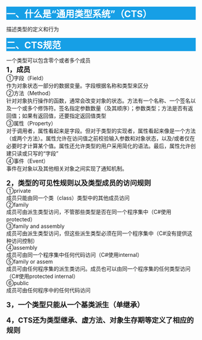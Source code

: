 <p style="background-color: #169fe6;"><span style="font-size: 18pt;"><strong><span style="color: #ffffff;">一、什么是&ldquo;通用类型系统&rdquo;（CTS）</span></strong></span></p>
<p>描述类型的定义和行为</p>
<p style="background-color: #169fe6;"><span style="font-size: 18pt;"><strong><span style="color: #ffffff;">二、CTS规范</span></strong></span></p>
<p>一个类型可以包含零个或者多个成员<br /><span style="font-size: 14pt;"><strong>1，成员</strong></span><br />①字段（Field）<br />作为对象状态一部分的数据变量。字段根据名称和类型来区分<br />②方法（Method）<br />针对对象执行操作的函数，通常会改变对象的状态。方法有一个名称、一个签名以及一个或多个修饰符。签名指定参数数量（及其顺序）；参数类型；方法是否有返回值；如果有返回值，还要指定返回值类型<br />③属性（Property）<br />对于调用者，属性看起来是字段。但对于类型的实现者，属性看起来像是一个方法（或两个方法）。属性允许在访问值之前校验输入参数和对象状态，以及/或者仅在必要时才计算某个值。属性还允许类型的用户采用简化的语法。最后，属性允许创建只读或只写的&ldquo;字段&rdquo;<br />④事件（Event）<br />事件在对象以及其他相关对象之间实现了通知机制。</p>
<p><strong><span style="font-size: 14pt;">2，类型的可见性规则以及类型成员的访问规则</span></strong><br />①private<br />成员只能由同一个类（class）类型中的其他成员访问<br />②family<br />成员可由派生类型访问，不管那些类型是否在同一个程序集中（C#使用protected）<br />③family and assembly<br />成员可由派生类型访问，但这些派生类型必须在同一个程序集中（C#没有提供这种访问控制）<br />④assembly<br />成员可由同一个程序集中任何代码访问（C#使用internal）<br />⑤family or assem<br />成员可由任何程序集的派生类访问。成员也可以由同一个程序集的任何类型访问（C#使用protected internal）<br />⑥public<br />成员可由任何程序中的任何代码访问</p>
<p><span style="font-size: 14pt;"><strong>3，一个类型只能从一个基类派生（单继承）</strong></span></p>
<p><strong><span style="font-size: 14pt;">4，CTS还为类型继承、虚方法、对象生存期等定义了相应的规则</span></strong></p>